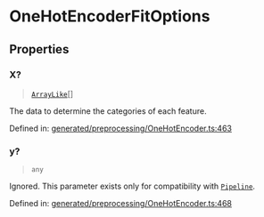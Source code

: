 # OneHotEncoderFitOptions

## Properties

### X?

> [`ArrayLike`](../types/ArrayLike.md)[]

The data to determine the categories of each feature.

Defined in:  [generated/preprocessing/OneHotEncoder.ts:463](https://github.com/transitive-bullshit/scikit-learn-ts/blob/92ab806/packages/sklearn/src/generated/preprocessing/OneHotEncoder.ts#L463)

### y?

> `any`

Ignored. This parameter exists only for compatibility with [`Pipeline`](sklearn.pipeline.Pipeline.html#sklearn.pipeline.Pipeline "sklearn.pipeline.Pipeline").

Defined in:  [generated/preprocessing/OneHotEncoder.ts:468](https://github.com/transitive-bullshit/scikit-learn-ts/blob/92ab806/packages/sklearn/src/generated/preprocessing/OneHotEncoder.ts#L468)
